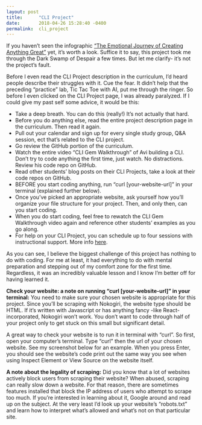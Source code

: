 ```yaml
---
layout: post
title:      "CLI Project"
date:       2018-04-26 15:28:40 -0400
permalink:  cli_project
---
```



If you haven’t seen the infographic [“The Emotional Journey of Creating Anything Great”](https://personalexcellence.co/blog/emotional-journey-creating-infographic/) yet, it’s worth a look. Suffice it to say, this project took me through the Dark Swamp of Despair a few times. But let me clarify- it’s not the project’s fault.

Before I even read the CLI Project description in the curriculum, I’d heard people describe their struggles with it. Cue the fear. It didn’t help that the preceding “practice” lab, Tic Tac Toe with AI, put me through the ringer. So before I even clicked on the CLI Project page, I was already paralyzed. If I could give my past self some advice, it would be this:

* Take a deep breath. You can do this (really!) It’s not actually that hard.
* Before you do anything else, read the entire project description page in the curriculum. Then read it again. 
* Pull out your calendar and sign up for every single study group, Q&A session, ect that’s related to the CLI project. 
* Go review the GitHub portion of the curriculum.
* Watch the entire video “CLI Gem Walkthrough” of Avi building a CLI. Don’t try to code anything the first time, just watch. No distractions. Review his code repo on GitHub.
* Read other students’ blog posts on their CLI Projects, take a look at their code repos on GitHub.
* BEFORE you start coding anything, run “curl [your-website-url]” in your terminal (explained further below).
* Once you’ve picked an appropriate website, ask yourself how you’ll organize your file structure for your project. Then, and only then, can you start coding. 
* When you do start coding, feel free to rewatch the CLI Gem Walkthrough video again and reference other students’ examples as you go along.
* For help on your CLI Project, you can schedule up to four sessions with instructional support. More info [here](http://help.learn.co/instructional-support/receiving-course-support/who-can-i-contact-for-help-on-my-portfolio-project ).

As you can see, I believe the biggest challenge of this project has nothing to do with coding. For me at least, it had everything to do with mental preparation and stepping out of my comfort zone for the first time. Regardless, it was an incredibly valuable lesson and I know I’m better off for having learned it.

**Check your website: a note on running “curl [your-website-url]” in your terminal:**
You need to make sure your chosen website is appropriate for this project. Since you’ll be scraping with Nokogiri, the website type should be HTML. If it’s written with Javascript or has anything fancy -like React- incorporated, Nokogiri won’t work. You don’t want to code through half of your project only to get stuck on this small but significant detail. 

A great way to check your website is to run it in terminal with “curl”. So first, open your computer’s terminal. Type “curl” then the url of your chosen website. See my screenshot below for an example. When you press Enter, you should see the website’s code print out the same way you see when using Inspect Element or View Source on the website itself. 

**A note about the legality of scraping:**
Did you know that a lot of websites actively block users from scraping their website? When abused, scraping can really slow down a website. For that reason, there are sometimes features installed that block the IP address of users who attempt to scrape too much. If you’re interested in learning about it, Google around and read up on the subject. At the very least I’d look up your website’s “robots.txt” and learn how to interpret what’s allowed and what’s not on that particular site. 
